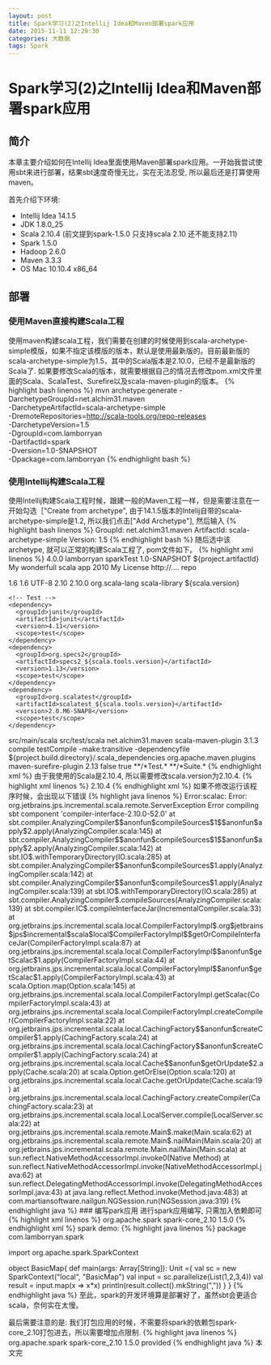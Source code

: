 ```yaml
---
layout: post
title: Spark学习(2)之Intellij Idea和Maven部署spark应用
date: 2015-11-11 12:29:30
categories: 大数据
tags: Spark
---
```

# Spark学习(2)之Intellij Idea和Maven部署spark应用

## 简介

本章主要介绍如何在Intellij Idea里面使用Maven部署spark应用。一开始我尝试使用sbt来进行部署，结果sbt速度奇慢无比，实在无法忍受, 所以最后还是打算使用maven。

首先介绍下环境:

* Intellij Idea 14.1.5
* JDK 1.8.0_25
* Scala 2.10.4 (前文提到spark-1.5.0 只支持scala 2.10 还不能支持2.11)
* Spark 1.5.0
* Hadoop 2.6.0
* Maven 3.3.3
* OS Mac 10.10.4 x86_64

## 部署

### 使用Maven直接构建Scala工程

使用maven构建scala工程，我们需要在创建的时候使用到scala-archetype-simple模版，如果不指定该模版的版本，默认是使用最新版的。目前最新版的scala-archetype-simple为1.5，其中的Scala版本是2.10.0，已经不是最新版的Scala了. 如果要修改Scala的版本，就需要根据自己的情况去修改pom.xml文件里面的Scala、ScalaTest、Surefire以及scala-maven-plugin的版本。
{% highlight bash linenos %}
mvn archetype:generate -DarchetypeGroupId=net.alchim31.maven \
	-DarchetypeArtifactId=scala-archetype-simple \
	-DremoteRepositories=http://scala-tools.org/repo-releases \
	-DarchetypeVersion=1.5 \
	-DgroupId=com.lamborryan \
	-DartifactId=spark \
	-Dversion=1.0-SNAPSHOT \
	-Dpackage=com.lamborryan
{% endhighlight bash %}
### 使用Intellij构建Scala工程

使用Intellij构建Scala工程时候，跟建一般的Maven工程一样，但是需要注意在一开始勾选［"Create from archetype", 由于14.1.5版本的Intelij自带的scala-archetype-simple是1.2, 所以我们点击["Add Archetype"], 然后输入
{% highlight bash linenos %}
GroupId: net.alchim31.maven
ArtifactId: scala-archetype-simple
Version: 1.5
{% endhighlight bash %}
随后选中该archetype, 就可以正常的构建Scala工程了, pom文件如下。
{% highlight xml linenos %}
<project xmlns="http://maven.apache.org/POM/4.0.0" xmlns:xsi="http://www.w3.org/2001/XMLSchema-instance" xsi:schemaLocation="http://maven.apache.org/POM/4.0.0 http://maven.apache.org/maven-v4_0_0.xsd">
  <modelVersion>4.0.0</modelVersion>
  <groupId>lamborryan</groupId>
  <artifactId>sparkTest</artifactId>
  <version>1.0-SNAPSHOT</version>
  <name>${project.artifactId}</name>
  <description>My wonderfull scala app</description>
  <inceptionYear>2010</inceptionYear>
  <licenses>
    <license>
      <name>My License</name>
      <url>http://....</url>
      <distribution>repo</distribution>
    </license>
  </licenses>

  <properties>
    <maven.compiler.source>1.6</maven.compiler.source>
    <maven.compiler.target>1.6</maven.compiler.target>
    <encoding>UTF-8</encoding>
    <scala.tools.version>2.10</scala.tools.version>
    <scala.version>2.10.0</scala.version>
  </properties>

  <dependencies>
    <dependency>
      <groupId>org.scala-lang</groupId>
      <artifactId>scala-library</artifactId>
      <version>${scala.version}</version>
    </dependency>

    <!-- Test -->
    <dependency>
      <groupId>junit</groupId>
      <artifactId>junit</artifactId>
      <version>4.11</version>
      <scope>test</scope>
    </dependency>
    <dependency>
      <groupId>org.specs2</groupId>
      <artifactId>specs2_${scala.tools.version}</artifactId>
      <version>1.13</version>
      <scope>test</scope>
    </dependency>
    <dependency>
      <groupId>org.scalatest</groupId>
      <artifactId>scalatest_${scala.tools.version}</artifactId>
      <version>2.0.M6-SNAP8</version>
      <scope>test</scope>
    </dependency>
  </dependencies>

  <build>
    <sourceDirectory>src/main/scala</sourceDirectory>
    <testSourceDirectory>src/test/scala</testSourceDirectory>
    <plugins>
      <plugin>
        <!-- see http://davidb.github.com/scala-maven-plugin -->
        <groupId>net.alchim31.maven</groupId>
        <artifactId>scala-maven-plugin</artifactId>
        <version>3.1.3</version>
        <executions>
          <execution>
            <goals>
              <goal>compile</goal>
              <goal>testCompile</goal>
            </goals>
            <configuration>
              <args>
                <arg>-make:transitive</arg>
                <arg>-dependencyfile</arg>
                <arg>${project.build.directory}/.scala_dependencies</arg>
              </args>
            </configuration>
          </execution>
        </executions>
      </plugin>
      <plugin>
        <groupId>org.apache.maven.plugins</groupId>
        <artifactId>maven-surefire-plugin</artifactId>
        <version>2.13</version>
        <configuration>
          <useFile>false</useFile>
          <disableXmlReport>true</disableXmlReport>
          <!-- If you have classpath issue like NoDefClassError,... -->
          <!-- useManifestOnlyJar>false</useManifestOnlyJar -->
          <includes>
            <include>**/*Test.*</include>
            <include>**/*Suite.*</include>
          </includes>
        </configuration>
      </plugin>
    </plugins>
  </build>
</project>
{% endhighlight xml %}
由于我使用的Scala是2.10.4, 所以需要修改scala.version为2.10.4.
{% highlight xml linenos %}
<scala.version>2.10.4</scala.version>
{% endhighlight xml %}
如果不修改运行该程序时候，会出现以下错误
{% highlight java linenos %}
Error:scalac: Error: org.jetbrains.jps.incremental.scala.remote.ServerException
Error compiling sbt component 'compiler-interface-2.10.0-52.0'
	at sbt.compiler.AnalyzingCompiler$$anonfun$compileSources$1$$anonfun$apply$2.apply(AnalyzingCompiler.scala:145)
	at sbt.compiler.AnalyzingCompiler$$anonfun$compileSources$1$$anonfun$apply$2.apply(AnalyzingCompiler.scala:142)
	at sbt.IO$.withTemporaryDirectory(IO.scala:285)
	at sbt.compiler.AnalyzingCompiler$$anonfun$compileSources$1.apply(AnalyzingCompiler.scala:142)
	at sbt.compiler.AnalyzingCompiler$$anonfun$compileSources$1.apply(AnalyzingCompiler.scala:139)
	at sbt.IO$.withTemporaryDirectory(IO.scala:285)
	at sbt.compiler.AnalyzingCompiler$.compileSources(AnalyzingCompiler.scala:139)
	at sbt.compiler.IC$.compileInterfaceJar(IncrementalCompiler.scala:33)
	at org.jetbrains.jps.incremental.scala.local.CompilerFactoryImpl$.org$jetbrains$jps$incremental$scala$local$CompilerFactoryImpl$$getOrCompileInterfaceJar(CompilerFactoryImpl.scala:87)
	at org.jetbrains.jps.incremental.scala.local.CompilerFactoryImpl$$anonfun$getScalac$1.apply(CompilerFactoryImpl.scala:44)
	at org.jetbrains.jps.incremental.scala.local.CompilerFactoryImpl$$anonfun$getScalac$1.apply(CompilerFactoryImpl.scala:43)
	at scala.Option.map(Option.scala:145)
	at org.jetbrains.jps.incremental.scala.local.CompilerFactoryImpl.getScalac(CompilerFactoryImpl.scala:43)
	at org.jetbrains.jps.incremental.scala.local.CompilerFactoryImpl.createCompiler(CompilerFactoryImpl.scala:22)
	at org.jetbrains.jps.incremental.scala.local.CachingFactory$$anonfun$createCompiler$1.apply(CachingFactory.scala:24)
	at org.jetbrains.jps.incremental.scala.local.CachingFactory$$anonfun$createCompiler$1.apply(CachingFactory.scala:24)
	at org.jetbrains.jps.incremental.scala.local.Cache$$anonfun$getOrUpdate$2.apply(Cache.scala:20)
	at scala.Option.getOrElse(Option.scala:120)
	at org.jetbrains.jps.incremental.scala.local.Cache.getOrUpdate(Cache.scala:19)
	at org.jetbrains.jps.incremental.scala.local.CachingFactory.createCompiler(CachingFactory.scala:23)
	at org.jetbrains.jps.incremental.scala.local.LocalServer.compile(LocalServer.scala:22)
	at org.jetbrains.jps.incremental.scala.remote.Main$.make(Main.scala:62)
	at org.jetbrains.jps.incremental.scala.remote.Main$.nailMain(Main.scala:20)
	at org.jetbrains.jps.incremental.scala.remote.Main.nailMain(Main.scala)
	at sun.reflect.NativeMethodAccessorImpl.invoke0(Native Method)
	at sun.reflect.NativeMethodAccessorImpl.invoke(NativeMethodAccessorImpl.java:62)
	at sun.reflect.DelegatingMethodAccessorImpl.invoke(DelegatingMethodAccessorImpl.java:43)
	at java.lang.reflect.Method.invoke(Method.java:483)
	at com.martiansoftware.nailgun.NGSession.run(NGSession.java:319)
{% endhighlight java %}
### 编写park应用
进行spark应用编写, 只需加入依赖即可
{% highlight xml linenos %}
<dependency>
  <groupId>org.apache.spark</groupId>
  <artifactId>spark-core_2.10</artifactId>
  <version>1.5.0</version>
</dependency>
{% endhighlight xml %}
spark demo:
{% highlight java linenos %}
package com.lamborryan.spark

import org.apache.spark.SparkContext

object BasicMap{
    def main(args: Array[String]): Unit ={
        val sc = new SparkContext("local", "BasicMap")
        val input = sc.parallelize(List(1,2,3,4))
        val result = input.map(x => x*x)
        println(result.collect().mkString(","))
    }
}
{% endhighlight java %}
至此，spark的开发环境算是部署好了，虽然sbt会更适合scala，奈何实在太慢。

最后需要注意的是:
我们打包应用的时候，不需要将spark的依赖包spark-core_2.10打包进去，所以需要增加点限制.
{% highlight java linenos %}
<dependency>
  <groupId>org.apache.spark</groupId>
  <artifactId>spark-core_2.10</artifactId>
  <version>1.5.0</version>
  <scope>provided</scope>
</dependency>
{% endhighlight java %}
本文完
